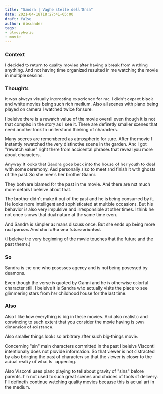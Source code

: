 ```yaml
---
title: "Sandra | Vaghe stelle dell'Orsa"
date: 2021-04-18T18:27:41+05:00
draft: false
author: Alexander
tags:
- atmospheric
- movie
---
```


### Context

I decided to return to quality movies after having a break from wathing anything.
And not having time organized resulted in me watching the movie in multiple sessins.

### Thoughts

It was always visually interesting experience for me.
I didn't expect black and white movies being such rich medium.
Also all scenes with piano being played on camera I watched twice for sure.

I beleive there is a rewatch value of the movie overall even though it is not that complex in the story as I see it.
There are definetly smaller scenes that need another look to understand thinking of characters.

Many scenes are remembered as atmospheric for sure.
After the movie I instantly rewatched the very distinctive scene in the garden.
And I got "rewatch value" right there from accidental phrases that reveal you more about characters.

Anyway It looks that Sandra goes back into the house of her youth to deal with some ceremony.
And personally also to meet and finish it with ghosts of the past.
So she meets her brother Gianni.

They both are blamed for the past in the movie.
And there are not much more details I beleive about that.

The brother didn't make it out of the past and he is being consumed by it.
He looks more intelligent and sophisticated at multiple occasions.
But his behavior is also very impulsive and irresponsible at other times.
I think he not once shows that dual nature at the same time even.

And Sandra is simpler as mans discuss once.
But she ends up being more real person.
And she is the one future oriented.

(I beleive the very beginning of the movie touches that the future and the past theme.)

### So

Sandra is the one who posesses agency and is not being posessed by deamons.

Even though the verse is quoted by Gianni and he is otherwise colorful character still.
I beleive it is Sandra who actually visits the place to see glimmering stars from her childhood house for the last time.


### Also

Also I like how everything is big in these movies.
And also realistic and convincing to such extent
that you consider the movie having is own dimension of existance.

Also smaller things looks so arbitrary after such big-things movie.

Concerning "sin" main characters committed in the past I beleive Visconti intentionally does not provide information.
So that viewer is not distracted by also bringing the past of characters so that the viewer is closer to the actual reality of what is happening.

Also Visconti uses piano playing to tell about gravity of "sins" before parents.
I'm not used to such great scenes and choices of tools of delivery.
I'll definetly continue watching quality movies because this is actual art in the medium.
